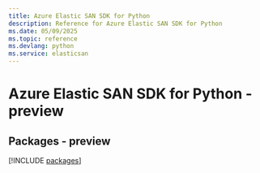 ```yaml
---
title: Azure Elastic SAN SDK for Python
description: Reference for Azure Elastic SAN SDK for Python
ms.date: 05/09/2025
ms.topic: reference
ms.devlang: python
ms.service: elasticsan
---
```

# Azure Elastic SAN SDK for Python - preview
## Packages - preview
[!INCLUDE [packages](elastic-san-index.md)]